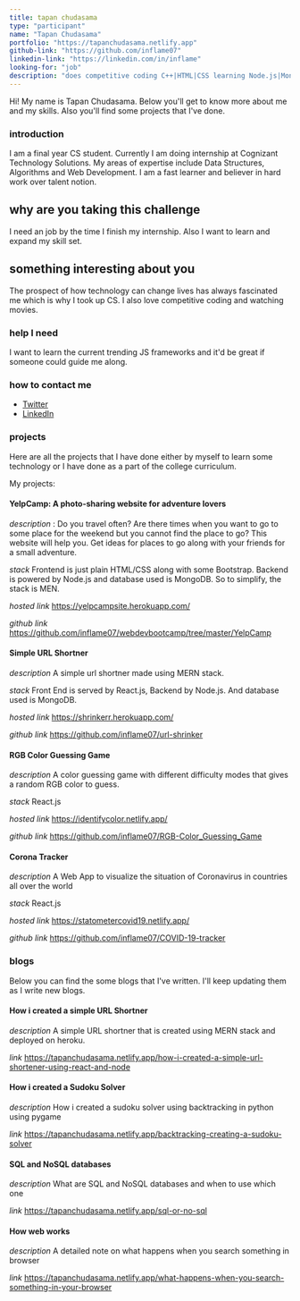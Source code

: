 ```yaml
---
title: tapan chudasama
type: "participant"
name: "Tapan Chudasama"
portfolio: "https://tapanchudasama.netlify.app"
github-link: "https://github.com/inflame07"
linkedin-link: "https://linkedin.com/in/inflame"
looking-for: "job"
description: "does competitive coding C++|HTML|CSS learning Node.js|MongoDB|React"
---
```


Hi! My name is Tapan Chudasama. Below you'll get to know more about me and my skills. Also you'll find some projects that I've done.

### introduction

I am a final year CS student. Currently I am doing internship at Cognizant Technology Solutions.
My areas of expertise include Data Structures, Algorithms and Web Development. I am a fast learner and believer in hard work over talent notion.

## why are you taking this challenge

I need an job by the time I finish my internship. Also I want to learn and expand my skill set.

## something interesting about you

The prospect of how technology can change lives has always fascinated me which is why I took up CS. I also love competitive coding and watching movies.

### help I need

I want to learn the current trending JS frameworks and it'd be great if someone could guide me along.

### how to contact me

- [Twitter](https://twitter.com/inflame_7)
- [LinkedIn](https://www.linkedin.com/in/inflame/)

### projects

Here are all the projects that I have done either by myself to learn some technology or I have done as a part of the college curriculum.

My projects:

#### YelpCamp: A photo-sharing website for adventure lovers

_description_ : Do you travel often? Are there times when you want to go to some place for the weekend but you cannot find the place to go? This website will help you. Get ideas for places to go along with your friends for a small adventure.

_stack_ Frontend is just plain HTML/CSS along with some Bootstrap. Backend is powered by Node.js and database used is MongoDB. So to simplify, the stack is MEN.

_hosted link_ https://yelpcampsite.herokuapp.com/

_github link_ https://github.com/inflame07/webdevbootcamp/tree/master/YelpCamp

#### Simple URL Shortner

_description_ A simple url shortner made using MERN stack.

_stack_ Front End is served by React.js, Backend by Node.js. And database used is MongoDB.

_hosted link_ https://shrinkerr.herokuapp.com/

_github link_ https://github.com/inflame07/url-shrinker

#### RGB Color Guessing Game

_description_ A color guessing game with different difficulty modes that gives a random RGB color to guess.

_stack_ React.js

_hosted link_ https://identifycolor.netlify.app/

_github link_ https://github.com/inflame07/RGB-Color_Guessing_Game

#### Corona Tracker

_description_ A Web App to visualize the situation of Coronavirus in countries all over the world

_stack_ React.js

_hosted link_ https://statometercovid19.netlify.app/

_github link_ https://github.com/inflame07/COVID-19-tracker

### blogs

Below you can find the some blogs that I've written. I'll keep updating them as I write new blogs.

#### How i created a simple URL Shortner

_description_ A simple URL shortner that is created using MERN stack and deployed on heroku.

_link_ https://tapanchudasama.netlify.app/how-i-created-a-simple-url-shortener-using-react-and-node

#### How i created a Sudoku Solver

_description_ How i created a sudoku solver using backtracking in python using pygame

_link_ https://tapanchudasama.netlify.app/backtracking-creating-a-sudoku-solver

#### SQL and NoSQL databases

_description_ What are SQL and NoSQL databases and when to use which one

_link_ https://tapanchudasama.netlify.app/sql-or-no-sql

#### How web works

_description_ A detailed note on what happens when you search something in browser

_link_ https://tapanchudasama.netlify.app/what-happens-when-you-search-something-in-your-browser